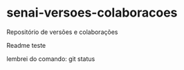 # senai-versoes-colaboracoes
Repositório de versões e colaborações

Readme teste

lembrei do comando: git status
